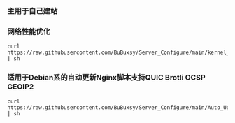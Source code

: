 ### 主用于自己建站
### 网络性能优化
```
curl https://raw.githubusercontent.com/BuBuxsy/Server_Configure/main/kernel_optimization.sh | sh 
```
### 适用于Debian系的自动更新Nginx脚本支持QUIC Brotli OCSP GEOIP2 	
```
curl https://raw.githubusercontent.com/BuBuxsy/Server_Configure/main/Auto_Upgrade_Nginx.sh | sh
```
